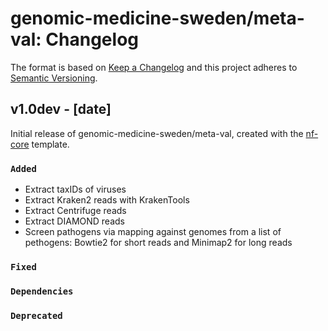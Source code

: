 # genomic-medicine-sweden/meta-val: Changelog

The format is based on [Keep a Changelog](https://keepachangelog.com/en/1.0.0/)
and this project adheres to [Semantic Versioning](https://semver.org/spec/v2.0.0.html).

## v1.0dev - [date]

Initial release of genomic-medicine-sweden/meta-val, created with the [nf-core](https://nf-co.re/) template.

### `Added`

- Extract taxIDs of viruses
- Extract Kraken2 reads with KrakenTools
- Extract Centrifuge reads
- Extract DIAMOND reads
- Screen pathogens via mapping against genomes from a list of pethogens: Bowtie2 for short reads and Minimap2 for long reads

### `Fixed`

### `Dependencies`

### `Deprecated`
